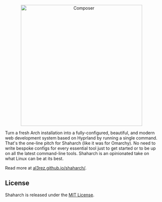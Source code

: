 <p align="center">
    <a href="al3rez.github.io/shaharch/">
        <img src="https://github.com/user-attachments/assets/3853660a-444b-493a-a389-6d38191af4b3" width=400 alt="Composer">
    </a>
</p>

Turn a fresh Arch installation into a fully-configured, beautiful, and modern web development system based on Hyprland by running a single command. That's the one-line pitch for Shaharch (like it was for Omarchy). No need to write bespoke configs for every essential tool just to get started or to be up on all the latest command-line tools. Shaharch is an opinionated take on what Linux can be at its best.

Read more at [al3rez.github.io/shaharch/]( al3rez.github.io/shaharch/ ).

## License

Shaharch is released under the [MIT License](https://opensource.org/licenses/MIT).


